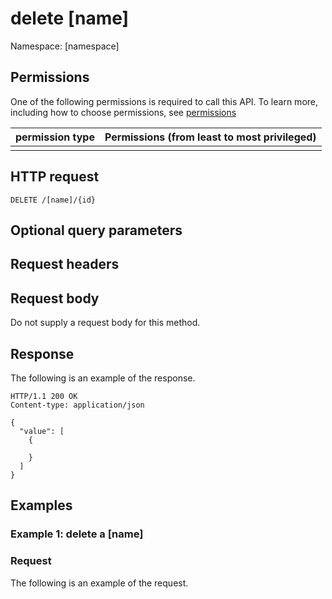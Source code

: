 # delete [name]

Namespace: [namespace]

## Permissions
One of the following permissions is required to call this API. To learn more, including how to choose permissions, see [permissions](http://wwww.test.com)

| permission type | Permissions (from least to most privileged) |
|-----------------|---------------------------------------------|
|                 |                                             |

## HTTP request
```http
DELETE /[name]/{id}
```

## Optional query parameters

## Request headers

## Request body
Do not supply a request body for this method.

## Response

The following is an example of the response.

``` http
HTTP/1.1 200 OK
Content-type: application/json

{
  "value": [
    {
      
    }
  ]
}
```

## Examples

### Example 1: delete a [name]

### Request

The following is an example of the request.
